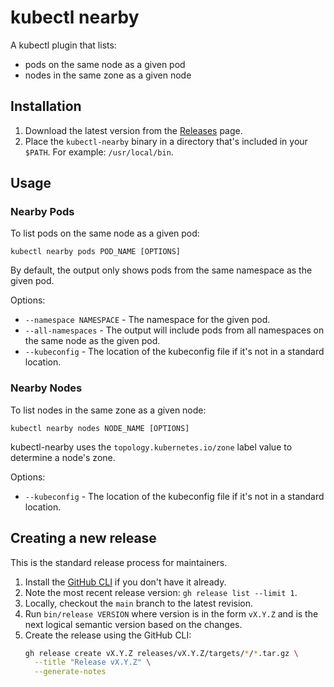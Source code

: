 # kubectl nearby

A kubectl plugin that lists:

* pods on the same node as a given pod
* nodes in the same zone as a given node

## Installation

1. Download the latest version from the [Releases](https://github.com/leejones/kubectl-nearby/releases) page.
2. Place the `kubectl-nearby` binary in a directory that's included in your `$PATH`. For example: `/usr/local/bin`.

## Usage

### Nearby Pods

To list pods on the same node as a given pod:

```
kubectl nearby pods POD_NAME [OPTIONS]
```

By default, the output only shows pods from the same namespace as the given pod.

Options:

* `--namespace NAMESPACE` - The namespace for the given pod.
* `--all-namespaces` - The output will include pods from all namespaces on the same node as the given pod.
* `--kubeconfig` - The location of the kubeconfig file if it's not in a standard location.

### Nearby Nodes

To list nodes in the same zone as a given node:

```
kubectl nearby nodes NODE_NAME [OPTIONS]
```

kubectl-nearby uses the `topology.kubernetes.io/zone` label value to determine a node's zone.

Options:

* `--kubeconfig` - The location of the kubeconfig file if it's not in a standard location.

## Creating a new release

This is the standard release process for maintainers.

1. Install the [GitHub CLI](https://cli.github.com) if you don't have it already.
1. Note the most recent release version: `gh release list --limit 1`.
1. Locally, checkout the `main` branch to the latest revision.
1. Run `bin/release VERSION` where version is in the form `vX.Y.Z` and is the next logical semantic version based on the changes.
1. Create the release using the GitHub CLI:
   ```bash
   gh release create vX.Y.Z releases/vX.Y.Z/targets/*/*.tar.gz \
     --title "Release vX.Y.Z" \
     --generate-notes
   ```

